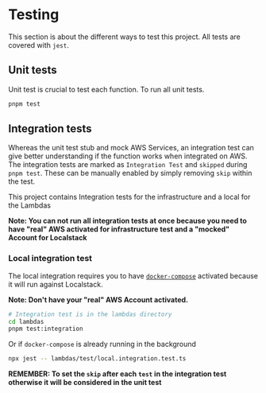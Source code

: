 # Testing

This section is about the different ways to test this project.
All tests are covered with `jest`.

## Unit tests

Unit test is crucial to test each function.
To run all unit tests.

```bash
pnpm test
```

## Integration tests

Whereas the unit test stub and mock AWS Services, an integration test can give better understanding if the function works when integrated on AWS.
The integration tests are marked as `Integration Test` and `skipped` during `pnpm test`.
These can be manually enabled by simply removing `skip` within the test.

This project contains Integration tests for the infrastructure and a local for the Lambdas

**Note: You can not run all integration tests at once because you need to have "real" AWS activated for infrastructure test and a "mocked" Account for Localstack**

### Local integration test

The local integration requires you to have [`docker-compose`](LOCALDEVELOPMENT.md#docker-compose-yml) activated because it will run against Localstack.

**Note: Don't have your "real" AWS Account activated.**

```bash
# Integration test is in the lambdas directory
cd lambdas
pnpm test:integration
```

Or if `docker-compose` is already running in the background

```bash
npx jest -- lambdas/test/local.integration.test.ts
```

**REMEMBER: To set the `skip` after each `test` in the integration test otherwise it will be considered in the unit test**
